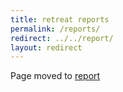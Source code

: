 ```yaml
---
title: retreat reports
permalink: /reports/
redirect: ../../report/
layout: redirect
---
```


Page moved to [report](/report)
